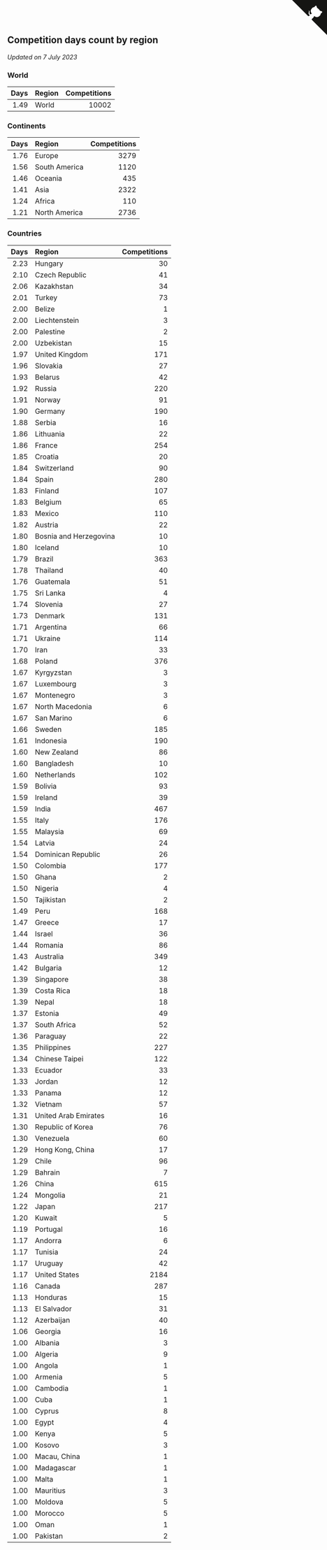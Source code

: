 ## Competition days count by region

*Updated on  7 July 2023*


### World

| Days | Region | Competitions |
| ---: | :--- | ---: |
| 1.49 | World | 10002 |

### Continents

| Days | Region | Competitions |
| ---: | :--- | ---: |
| 1.76 | Europe | 3279 |
| 1.56 | South America | 1120 |
| 1.46 | Oceania | 435 |
| 1.41 | Asia | 2322 |
| 1.24 | Africa | 110 |
| 1.21 | North America | 2736 |

### Countries

| Days | Region | Competitions |
| ---: | :--- | ---: |
| 2.23 | Hungary | 30 |
| 2.10 | Czech Republic | 41 |
| 2.06 | Kazakhstan | 34 |
| 2.01 | Turkey | 73 |
| 2.00 | Belize | 1 |
| 2.00 | Liechtenstein | 3 |
| 2.00 | Palestine | 2 |
| 2.00 | Uzbekistan | 15 |
| 1.97 | United Kingdom | 171 |
| 1.96 | Slovakia | 27 |
| 1.93 | Belarus | 42 |
| 1.92 | Russia | 220 |
| 1.91 | Norway | 91 |
| 1.90 | Germany | 190 |
| 1.88 | Serbia | 16 |
| 1.86 | Lithuania | 22 |
| 1.86 | France | 254 |
| 1.85 | Croatia | 20 |
| 1.84 | Switzerland | 90 |
| 1.84 | Spain | 280 |
| 1.83 | Finland | 107 |
| 1.83 | Belgium | 65 |
| 1.83 | Mexico | 110 |
| 1.82 | Austria | 22 |
| 1.80 | Bosnia and Herzegovina | 10 |
| 1.80 | Iceland | 10 |
| 1.79 | Brazil | 363 |
| 1.78 | Thailand | 40 |
| 1.76 | Guatemala | 51 |
| 1.75 | Sri Lanka | 4 |
| 1.74 | Slovenia | 27 |
| 1.73 | Denmark | 131 |
| 1.71 | Argentina | 66 |
| 1.71 | Ukraine | 114 |
| 1.70 | Iran | 33 |
| 1.68 | Poland | 376 |
| 1.67 | Kyrgyzstan | 3 |
| 1.67 | Luxembourg | 3 |
| 1.67 | Montenegro | 3 |
| 1.67 | North Macedonia | 6 |
| 1.67 | San Marino | 6 |
| 1.66 | Sweden | 185 |
| 1.61 | Indonesia | 190 |
| 1.60 | New Zealand | 86 |
| 1.60 | Bangladesh | 10 |
| 1.60 | Netherlands | 102 |
| 1.59 | Bolivia | 93 |
| 1.59 | Ireland | 39 |
| 1.59 | India | 467 |
| 1.55 | Italy | 176 |
| 1.55 | Malaysia | 69 |
| 1.54 | Latvia | 24 |
| 1.54 | Dominican Republic | 26 |
| 1.50 | Colombia | 177 |
| 1.50 | Ghana | 2 |
| 1.50 | Nigeria | 4 |
| 1.50 | Tajikistan | 2 |
| 1.49 | Peru | 168 |
| 1.47 | Greece | 17 |
| 1.44 | Israel | 36 |
| 1.44 | Romania | 86 |
| 1.43 | Australia | 349 |
| 1.42 | Bulgaria | 12 |
| 1.39 | Singapore | 38 |
| 1.39 | Costa Rica | 18 |
| 1.39 | Nepal | 18 |
| 1.37 | Estonia | 49 |
| 1.37 | South Africa | 52 |
| 1.36 | Paraguay | 22 |
| 1.35 | Philippines | 227 |
| 1.34 | Chinese Taipei | 122 |
| 1.33 | Ecuador | 33 |
| 1.33 | Jordan | 12 |
| 1.33 | Panama | 12 |
| 1.32 | Vietnam | 57 |
| 1.31 | United Arab Emirates | 16 |
| 1.30 | Republic of Korea | 76 |
| 1.30 | Venezuela | 60 |
| 1.29 | Hong Kong, China | 17 |
| 1.29 | Chile | 96 |
| 1.29 | Bahrain | 7 |
| 1.26 | China | 615 |
| 1.24 | Mongolia | 21 |
| 1.22 | Japan | 217 |
| 1.20 | Kuwait | 5 |
| 1.19 | Portugal | 16 |
| 1.17 | Andorra | 6 |
| 1.17 | Tunisia | 24 |
| 1.17 | Uruguay | 42 |
| 1.17 | United States | 2184 |
| 1.16 | Canada | 287 |
| 1.13 | Honduras | 15 |
| 1.13 | El Salvador | 31 |
| 1.12 | Azerbaijan | 40 |
| 1.06 | Georgia | 16 |
| 1.00 | Albania | 3 |
| 1.00 | Algeria | 9 |
| 1.00 | Angola | 1 |
| 1.00 | Armenia | 5 |
| 1.00 | Cambodia | 1 |
| 1.00 | Cuba | 1 |
| 1.00 | Cyprus | 8 |
| 1.00 | Egypt | 4 |
| 1.00 | Kenya | 5 |
| 1.00 | Kosovo | 3 |
| 1.00 | Macau, China | 1 |
| 1.00 | Madagascar | 1 |
| 1.00 | Malta | 1 |
| 1.00 | Mauritius | 3 |
| 1.00 | Moldova | 5 |
| 1.00 | Morocco | 5 |
| 1.00 | Oman | 1 |
| 1.00 | Pakistan | 2 |


<a href="https://github.com/jonatanklosko/wca_statistics" class="github-corner" aria-label="View source on Github"><svg width="80" height="80" viewBox="0 0 250 250" style="fill:#151513; color:#fff; position: absolute; top: 0; border: 0; right: 0;" aria-hidden="true"><path d="M0,0 L115,115 L130,115 L142,142 L250,250 L250,0 Z"></path><path d="M128.3,109.0 C113.8,99.7 119.0,89.6 119.0,89.6 C122.0,82.7 120.5,78.6 120.5,78.6 C119.2,72.0 123.4,76.3 123.4,76.3 C127.3,80.9 125.5,87.3 125.5,87.3 C122.9,97.6 130.6,101.9 134.4,103.2" fill="currentColor" style="transform-origin: 130px 106px;" class="octo-arm"></path><path d="M115.0,115.0 C114.9,115.1 118.7,116.5 119.8,115.4 L133.7,101.6 C136.9,99.2 139.9,98.4 142.2,98.6 C133.8,88.0 127.5,74.4 143.8,58.0 C148.5,53.4 154.0,51.2 159.7,51.0 C160.3,49.4 163.2,43.6 171.4,40.1 C171.4,40.1 176.1,42.5 178.8,56.2 C183.1,58.6 187.2,61.8 190.9,65.4 C194.5,69.0 197.7,73.2 200.1,77.6 C213.8,80.2 216.3,84.9 216.3,84.9 C212.7,93.1 206.9,96.0 205.4,96.6 C205.1,102.4 203.0,107.8 198.3,112.5 C181.9,128.9 168.3,122.5 157.7,114.1 C157.9,116.9 156.7,120.9 152.7,124.9 L141.0,136.5 C139.8,137.7 141.6,141.9 141.8,141.8 Z" fill="currentColor" class="octo-body"></path></svg></a><style>.github-corner:hover .octo-arm{animation:octocat-wave 560ms ease-in-out}@keyframes octocat-wave{0%,100%{transform:rotate(0)}20%,60%{transform:rotate(-25deg)}40%,80%{transform:rotate(10deg)}}@media (max-width:500px){.github-corner:hover .octo-arm{animation:none}.github-corner .octo-arm{animation:octocat-wave 560ms ease-in-out}}</style>
